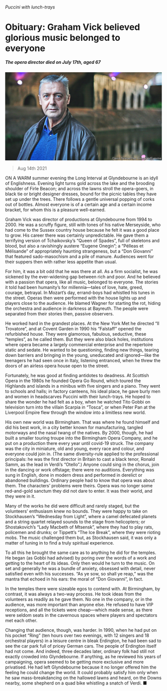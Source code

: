 ###### Puccini with lunch-trays

# Obituary: Graham Vick believed glorious music belonged to everyone 

##### The opera director died on July 17th, aged 67 

![image](images/20210814_OBP001_0.jpg) 

> Aug 14th 2021 

ON A WARM summer evening the Long Interval at Glyndebourne is an idyll of Englishness. Evening light turns gold across the lake and the brooding shoulder of Firle Beacon; and across the lawns stroll the opera-goers, in black tie or bright designer dresses, bound for the picnic tables they have set up under the trees. There follows a gentle universal popping of corks out of bottles. Almost everyone is of a certain age and a certain income bracket, for whom this is a pleasure well-earned.

Graham Vick was director of productions at Glyndebourne from 1994 to 2000. He was a scruffy figure, still with tones of his native Merseyside, who had come to the Sussex country house because he felt it was a good place to grow. His career there was certainly unpredictable. He gave them a terrifying version of Tchaikovsky’s “Queen of Spades”, full of skeletons and blood, but also a ravishingly austere “Eugene Onegin”; a “Pélleas et Mélisande” of appropriately haunting strangeness, but a “Don Giovanni” that featured sado-masochism and a pile of manure. Audiences went for their suppers then with rather less appetite than usual.


For him, it was a bit odd that he was there at all. As a firm socialist, he was sickened by the ever-widening gap between rich and poor. And he believed with a passion that opera, like all music, belonged to everyone. The stories it told had been humanity’s for millennia—tales of love, hate, greed, courage, betrayal. In Mozart’s day, errand-boys had whistled his tunes in the street. Operas then were performed with the house lights up and players close to the audience. He blamed Wagner for starting the rot, hiding the orchestra and audience in darkness at Bayreuth. The people were separated from their stories then, passive observers.

He worked hard in the grandest places. At the New York Met he directed “Il Trovatore”, and at Covent Garden in 1990 his “Falstaff” opened the refurbished house. They were glamorous, fabulous, seductive, these “temples”, as he called them. But they were also black holes, institutions where opera became a largely commercial enterprise and the repertoire static and sedate. He wanted to be questioning, finding new things, tearing down barriers and bringing in the young, uneducated and ignored—like the teenagers he had seen once in Italy, listening entranced, when he threw the doors of an airless opera house open to the street.

Fortunately, he was good at finding antidotes to deadness. At Scottish Opera in the 1980s he founded Opera Go Round, which toured the Highlands and islands in a minibus with five singers and a piano. They went to schools and halls; in factory canteens, his ideal place, he gave burly men and women in headscarves Puccini with their lunch-trays. He hoped to share the wonder he had felt as a boy, when he watched Tito Gobbi on television turn into the villain Scarpia in “Tosca”, or when Peter Pan at the Liverpool Empire flew through the window into a limitless new world.

His own new world was Birmingham. That was where he found himself and did his best work, in a city better known for manufacturing, tangled motorways and the nasal twang of the natives. By 2000, though, he had built a smaller touring troupe into the Birmingham Opera Company, and he put on a production there every year until covid-19 struck. The company was the city in miniature, old and young, every race and colour, and everyone could join in. (The same diversity-rule applied to the professional principals: he was the first director in Britain to cast a black tenor, Ronald Samm, as the lead in Verdi’s “Otello”.) Anyone could sing in the chorus, join in the dancing or work offstage; there were no auditions. Everything was sung in English, done in modern dress and performed in derelict or abandoned buildings. Ordinary people had to know that opera was about them. The characters’ problems were theirs. Opera was no longer some red-and-gold sanctum they did not dare to enter. It was their world, and they were in it.

Many of the works he did were difficult and rarely staged, but the volunteers’ enthusiasm knew no bounds. They were happy to take on Stockhausen’s “Wednesday from Light”, where a camel defecated planets and a string quartet relayed sounds to the stage from helicopters; or Shostakovich’s “Lady Macbeth of Mtsensk”, where they had to play rats, policemen and drunks; or Tippett’s “The Ice Break”, where they were rioting mobs. The music challenged them but, as Stockhausen said, it was only a matter of tuning in to find a truly spiritual experience.

To all this he brought the same care as to anything he did for the temples. He began (as Gobbi had advised) by poring over the words of a work and getting to the heart of its ideas. Only then would he turn to the music. On set and generally he was a bundle of anxiety, obsessed with detail, never satisfied even with his successes. “As ye sow, so shall ye reap,” was the mantra that echoed in his ears: the moral of “Don Giovanni”, in fact.

In the temples there were sizeable egos to contend with. At Birmingham, by contrast, it was always a two-way process. He took ideas from the volunteers as readily as he gave them. No one in the company, or in the audience, was more important than anyone else. He refused to have VIP receptions, and all the tickets were cheap—which made sense, as there were seldom seats in the cavernous spaces where players and spectators met each other.

Changing that audience, though, was harder. In 1990, when he had put on his pocket “Ring” (ten hours over two evenings, with 12 singers and 18 orchestral players) in a leisure centre in bleak Erdington, he had been sad to see the car park full of pricey German cars. The people of Erdington itself had not come. And indeed, three decades later, ordinary folk had still not exactly crowded into Glyndebourne. If anything, as he reviewed his years of campaigning, opera seemed to be getting more exclusive and more privatised. He had left Glyndebourne because it no longer offered him the feeling he could change the world. It could probably satisfy him only when he saw mass-breakdancing on the hallowed lawns and heard, on the Downs nearby, some shepherd on a quad bike whistling a snatch of Verdi. ■

